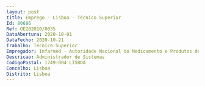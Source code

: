 ```yaml
--- 
layout: post
title: Emprego - Lisboa - Técnico Superior
Id: 80686
Ref: OE202010/0035
DataAbertura: 2020-10-01
DataFecho: 2020-10-21
Trabalho: Técnico Superior
Empregador: Infarmed - Autoridade Nacional do Medicamento e Produtos de Saúde, I.P.
Descricao: Administrador de Sistemas
CodigoPostal: 1749-004 LISBOA
Concelho: Lisboa
Distrito: Lisboa
--- 
```

